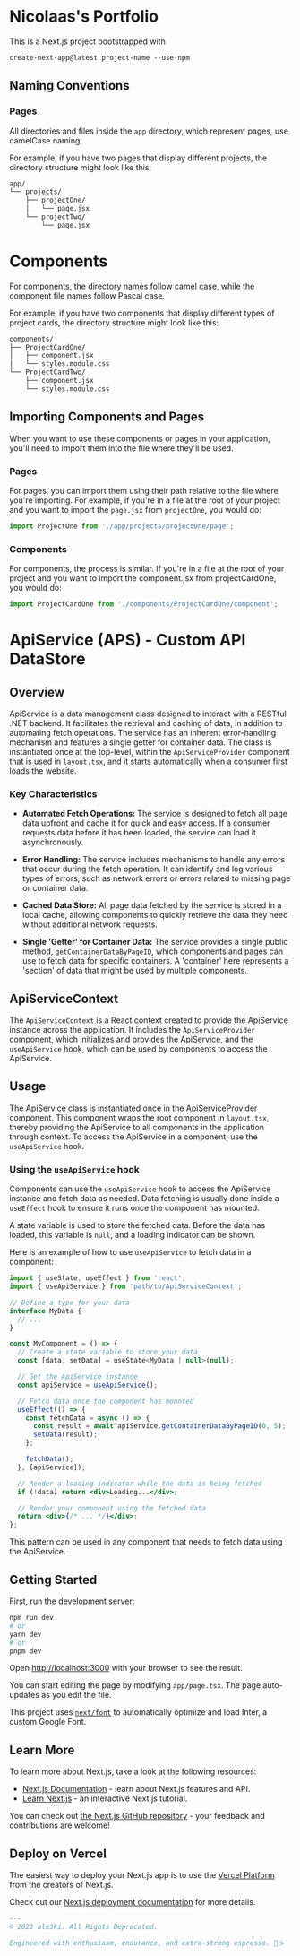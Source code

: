 # Nicolaas's Portfolio 

This is a Next.js project bootstrapped with 
```markdown 
create-next-app@latest project-name --use-npm
```

## Naming Conventions

### Pages

All directories and files inside the `app` directory, which represent pages, use camelCase naming.

For example, if you have two pages that display different projects, the directory structure might look like this:

```markdown
app/
└── projects/
    ├── projectOne/
    │   └── page.jsx
    └── projectTwo/
        └── page.jsx
```        

# Components

For components, the directory names follow camel case, while the component file names follow Pascal case.

For example, if you have two components that display different types of project cards, the directory structure might look like this:

```markdown
components/
├── ProjectCardOne/
│   ├── component.jsx
│   └── styles.module.css
└── ProjectCardTwo/
    ├── component.jsx
    └── styles.module.css
```
## Importing Components and Pages

When you want to use these components or pages in your application, you'll need to import them into the file where they'll be used.

### Pages

For pages, you can import them using their path relative to the file where you're importing. For example, if you're in a file at the root of your project and you want to import the `page.jsx` from `projectOne`, you would do:

```jsx
import ProjectOne from './app/projects/projectOne/page';

```

### Components

For components, the process is similar. If you're in a file at the root of your project and you want to import the component.jsx from projectCardOne, you would do:

```jsx
import ProjectCardOne from './components/ProjectCardOne/component';

```

# ApiService (APS) - Custom API DataStore

## Overview

ApiService is a data management class designed to interact with a RESTful .NET backend. It facilitates the retrieval and caching of data, in addition to automating fetch operations. The service has an inherent error-handling mechanism and features a single getter for container data. The class is instantiated once at the top-level, within the `ApiServiceProvider` component that is used in `layout.tsx`, and it starts automatically when a consumer first loads the website.

### Key Characteristics

- **Automated Fetch Operations:** The service is designed to fetch all page data upfront and cache it for quick and easy access. If a consumer requests data before it has been loaded, the service can load it asynchronously.

- **Error Handling:** The service includes mechanisms to handle any errors that occur during the fetch operation. It can identify and log various types of errors, such as network errors or errors related to missing page or container data.

- **Cached Data Store:** All page data fetched by the service is stored in a local cache, allowing components to quickly retrieve the data they need without additional network requests.

- **Single 'Getter' for Container Data:** The service provides a single public method, `getContainerDataByPageID`, which components and pages can use to fetch data for specific containers. A 'container' here represents a 'section' of data that might be used by multiple components.

## ApiServiceContext

The `ApiServiceContext` is a React context created to provide the ApiService instance across the application. It includes the `ApiServiceProvider` component, which initializes and provides the ApiService, and the `useApiService` hook, which can be used by components to access the ApiService.

## Usage

The ApiService class is instantiated once in the ApiServiceProvider component. This component wraps the root component in `layout.tsx`, thereby providing the ApiService to all components in the application through context. To access the ApiService in a component, use the `useApiService` hook.

### Using the `useApiService` hook

Components can use the `useApiService` hook to access the ApiService instance and fetch data as needed. Data fetching is usually done inside a `useEffect` hook to ensure it runs once the component has mounted.

A state variable is used to store the fetched data. Before the data has loaded, this variable is `null`, and a loading indicator can be shown.

Here is an example of how to use `useApiService` to fetch data in a component:

```jsx
import { useState, useEffect } from 'react';
import { useApiService } from 'path/to/ApiServiceContext';

// Define a type for your data
interface MyData {
  // ...
}

const MyComponent = () => {
  // Create a state variable to store your data
  const [data, setData] = useState<MyData | null>(null);

  // Get the ApiService instance
  const apiService = useApiService();

  // Fetch data once the component has mounted
  useEffect(() => {
    const fetchData = async () => {
      const result = await apiService.getContainerDataByPageID(0, 5);
      setData(result);
    };

    fetchData();
  }, [apiService]);

  // Render a loading indicator while the data is being fetched
  if (!data) return <div>Loading...</div>;

  // Render your component using the fetched data
  return <div>{/* ... */}</div>;
};
```
This pattern can be used in any component that needs to fetch data using the ApiService. 

## Getting Started

First, run the development server:

```bash
npm run dev
# or
yarn dev
# or
pnpm dev
```

Open [http://localhost:3000](http://localhost:3000) with your browser to see the result.

You can start editing the page by modifying `app/page.tsx`. The page auto-updates as you edit the file.

This project uses [`next/font`](https://nextjs.org/docs/basic-features/font-optimization) to automatically optimize and load Inter, a custom Google Font.

## Learn More

To learn more about Next.js, take a look at the following resources:

- [Next.js Documentation](https://nextjs.org/docs) - learn about Next.js features and API.
- [Learn Next.js](https://nextjs.org/learn) - an interactive Next.js tutorial.

You can check out [the Next.js GitHub repository](https://github.com/vercel/next.js/) - your feedback and contributions are welcome!

## Deploy on Vercel

The easiest way to deploy your Next.js app is to use the [Vercel Platform](https://vercel.com/new?utm_medium=default-template&filter=next.js&utm_source=create-next-app&utm_campaign=create-next-app-readme) from the creators of Next.js.

Check out our [Next.js deployment documentation](https://nextjs.org/docs/deployment) for more details.

```markdown
---
© 2023 ale3ki. All Rights Deprecated.

Engineered with enthusiasm, endurance, and extra-strong espresso. 🚂☕

```